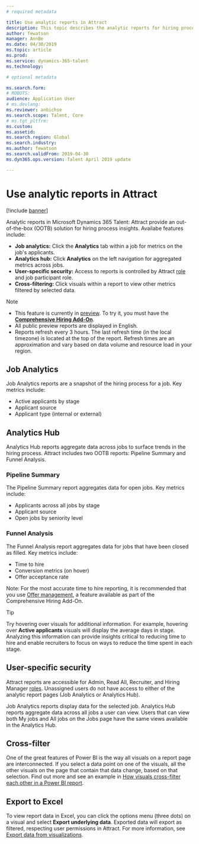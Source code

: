 ```yaml
---
# required metadata

title: Use analytic reports in Attract
description: This topic describes the analytic reports for hiring process insights in Microsoft Dynamics 365 Talent - Attract
author: fewatson
manager: AnnBe
ms.date: 04/30/2019
ms.topic: article
ms.prod: 
ms.service: dynamics-365-talent
ms.technology: 

# optional metadata

ms.search.form: 
# ROBOTS: 
audience: Application User
# ms.devlang: 
ms.reviewer: anbichse
ms.search.scope: Talent, Core
# ms.tgt_pltfrm: 
ms.custom: 
ms.assetid: 
ms.search.region: Global
ms.search.industry: 
ms.author: fewatson
ms.search.validFrom: 2019-04-30
ms.dyn365.ops.version: Talent April 2019 update

---
```


# Use analytic reports in Attract

[!include [banner](includes/banner.md)]

Analytic reports in Microsoft Dynamics 365 Talent: Attract provide an out-of-the-box (OOTB) solution for hiring process insights. Availabe features include:

- **Job analytics:** Click the **Analytics** tab within a job for metrics on the job's applicants.
- **Analytics hub:** Click **Analytics** on the left navigation for aggregated metrics across jobs.
- **User-specific security:** Access to reports is controlled by Attract [role](security-attract.md) and job participant role.
- **Cross-filtering:** Click visuals within a report to view other metrics filtered by selected data.

>[!NOTE] 
>- This feature is currently in [preview](access-preview-feature.md). To try it, you must have the [**Comprehensive Hiring Add-On**](attract-comprehensive-hiring.md).
>- All public preview reports are displayed in English.
>- Reports refresh every 3 hours. The last refresh time (in the local timezone) is located at the top of the report. Refresh times are an approximation and vary based on data volume and resource load in your region.

## Job Analytics

Job Analytics reports are a snapshot of the hiring process for a job.  Key metrics include:

- Active applicants by stage
- Applicant source
- Applicant type (internal or external)

## Analytics Hub

Analytics Hub reports aggregate data across jobs to surface trends in the hiring process. Attract includes two OOTB reports: Pipeline Summary and Funnel Analysis.

### Pipeline Summary

The Pipeline Summary report aggregates data for open jobs. Key metrics include:

- Applicants across all jobs by stage
- Applicant source
- Open jobs by seniority level

### Funnel Analysis

The Funnel Analysis report aggregates data for jobs that have been closed as filled. Key metrics include:

- Time to hire
- Conversion metrics (on hover)
- Offer acceptance rate

Note: For the most accurate time to hire reporting, it is recommended that you use [Offer management](offer-setup.md), a feature available as part of the Comprehensive Hiring Add-On.

>[!TIP] 
>Try hovering over visuals for additional information. For example, hovering over **Active applicants** visuals will display the average days in stage. Analyzing this information can provide insights critical to reducing time to hire and enable recruiters to focus on ways to reduce the time spent in each stage.

## User-specific security

Attract reports are accessible for Admin, Read All, Recruiter, and Hiring Manager [roles](security-attract.md). Unassigned users do not have access to either of the analytic report pages (Job Analytics or Analytics Hub).

Job Analytics reports display data for the selected job. Analytics Hub reports aggregate data across all jobs a user can view. Users that can view both My jobs and All jobs on the Jobs page have the same views available in the Analytics Hub.

## Cross-filter

One of the great features of Power BI is the way all visuals on a report page are interconnected. If you select a data point on one of the visuals, all the other visuals on the page that contain that data change, based on that selection. Find out more and see an example in [How visuals cross-filter each other in a Power BI report](https://docs.microsoft.com/power-bi/consumer/end-user-interactions).

## Export to Excel

To view report data in Excel, you can click the options menu (three dots) on a visual and select **Export underlying data**. Exported data will export as filtered, respecting user permissions in Attract. For more information, see [Export data from visualizations](https://docs.microsoft.com/power-bi/visuals/power-bi-visualization-export-data).
